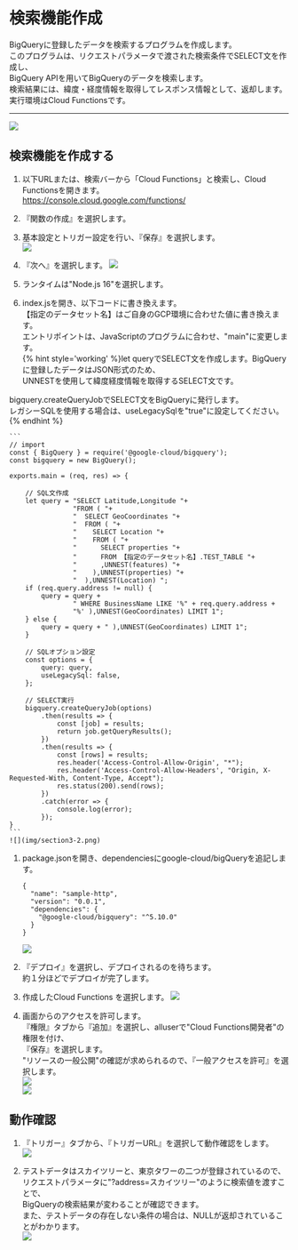 # 検索機能作成  
BigQueryに登録したデータを検索するプログラムを作成します。  
このプログラムは、リクエストパラメータで渡された検索条件でSELECT文を作成し、  
BigQuery APIを用いてBigQueryのデータを検索します。  
検索結果には、緯度・経度情報を取得してレスポンス情報として、返却します。  
実行環境はCloud Functionsです。  

----
  
![](img/mirameetvol30.drawio_2.png) 
  
## 検索機能を作成する
1. 以下URLまたは、検索バーから「Cloud Functions」と検索し、Cloud Functionsを開きます。  
https://console.cloud.google.com/functions/  

2. 『関数の作成』を選択します。  

3. 基本設定とトリガー設定を行い、『保存』を選択します。  
    ![](img/section3-1_1.png)

4. 『次へ』を選択します。 
    ![](img/section3-1.png)   

5. ランタイムは"Node.js 16"を選択します。

6. index.jsを開き、以下コードに書き換えます。  
【指定のデータセット名】はご自身のGCP環境に合わせた値に書き換えます。  
エントリポイントは、JavaScriptのプログラムに合わせ、"main"に変更します。  
{% hint style='working' %}let queryでSELECT文を作成します。BigQueryに登録したデータはJSON形式のため、  
UNNESTを使用して緯度経度情報を取得するSELECT文です。  
  
bigquery.createQueryJobでSELECT文をBigQueryに発行します。  
レガシーSQLを使用する場合は、useLegacySqlを"true"に設定してください。  {% endhint %}

    ```
    // import
    const { BigQuery } = require('@google-cloud/bigquery');
    const bigquery = new BigQuery();
      
    exports.main = (req, res) => {

        // SQL文作成
        let query = "SELECT Latitude,Longitude "+
                    "FROM ( "+
                    "  SELECT GeoCoordinates "+
                    "  FROM ( "+
                    "    SELECT Location "+
                    "    FROM ( "+
                    "      SELECT properties "+
                    "      FROM 【指定のデータセット名】.TEST_TABLE "+
                    "      ,UNNEST(features) "+
                    "    ),UNNEST(properties) "+
                    "  ),UNNEST(Location) ";
        if (req.query.address != null) {
            query = query + 
                    " WHERE BusinessName LIKE '%" + req.query.address +
                    "%' ),UNNEST(GeoCoordinates) LIMIT 1";
        } else {
            query = query + " ),UNNEST(GeoCoordinates) LIMIT 1";
        }
          
        // SQLオプション設定
        const options = {
            query: query,
            useLegacySql: false,
        };
          
        // SELECT実行
        bigquery.createQueryJob(options)
            .then(results => {
                const [job] = results;
                return job.getQueryResults();
            })
            .then(results => {
                const [rows] = results;
                res.header('Access-Control-Allow-Origin', "*");
                res.header('Access-Control-Allow-Headers', "Origin, X-Requested-With, Content-Type, Accept");
                res.status(200).send(rows);
            })
            .catch(error => {
                console.log(error);
            });
    }
    ```
    ![](img/section3-2.png)  

1. package.jsonを開き、dependenciesにgoogle-cloud/bigQueryを追記します。
    ```
    {
      "name": "sample-http",
      "version": "0.0.1",
      "dependencies": {
        "@google-cloud/bigquery": "^5.10.0"
      }
    }
    ```
    ![](img/section3-3.png)   
2.  『デプロイ』を選択し、デプロイされるのを待ちます。  
約１分ほどでデプロイが完了します。

3.  作成したCloud Functions を選択します。
    ![](img/section3-4.png)   

4.   画面からのアクセスを許可します。  
『権限』タブから『追加』を選択し、alluserで"Cloud Functions開発者"の権限を付け、  
『保存』を選択します。  
"リソースの一般公開"の確認が求められるので、『一般アクセスを許可』を選択します。  
    ![](img/section3-5.png)   
    ![](img/section3-6.png)   

## 動作確認
1. 『トリガー』タブから、『トリガーURL』を選択して動作確認をします。  
    ![](img/section3-7.png)   

2. テストデータはスカイツリーと、東京タワーの二つが登録されているので、  
リクエストパラメータに"?address=スカイツリー"のように検索値を渡すことで、  
BigQueryの検索結果が変わることが確認できます。  
また、テストデータの存在しない条件の場合は、NULLが返却されていることがわかります。  
    ![](img/section3-8.png) 